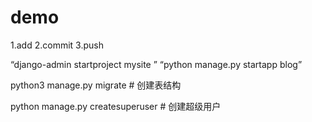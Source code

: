 # demo
1.add
2.commit
3.push


“django-admin startproject mysite ”
“python manage.py startapp blog”

python3 manage.py migrate   # 创建表结构

python manage.py createsuperuser  # 创建超级用户
